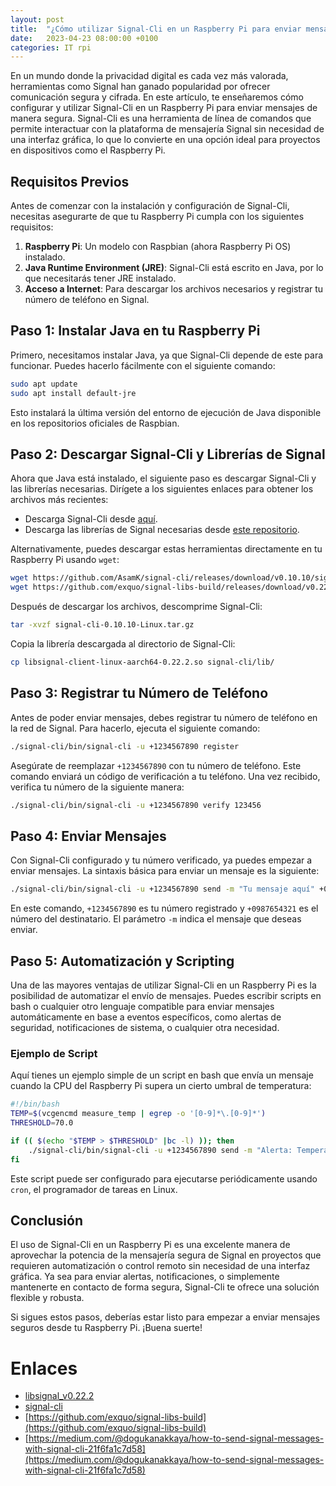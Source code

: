 ```yaml
---
layout: post
title:  "¿Cómo utilizar Signal-Cli en un Raspberry Pi para enviar mensajes seguros?"
date:   2023-04-23 08:00:00 +0100
categories: IT rpi
---
```


En un mundo donde la privacidad digital es cada vez más valorada, herramientas como Signal han ganado popularidad por ofrecer comunicación segura y cifrada. En este artículo, te enseñaremos cómo configurar y utilizar Signal-Cli en un Raspberry Pi para enviar mensajes de manera segura. Signal-Cli es una herramienta de línea de comandos que permite interactuar con la plataforma de mensajería Signal sin necesidad de una interfaz gráfica, lo que lo convierte en una opción ideal para proyectos en dispositivos como el Raspberry Pi.

## Requisitos Previos

Antes de comenzar con la instalación y configuración de Signal-Cli, necesitas asegurarte de que tu Raspberry Pi cumpla con los siguientes requisitos:

1. **Raspberry Pi**: Un modelo con Raspbian (ahora Raspberry Pi OS) instalado.
2. **Java Runtime Environment (JRE)**: Signal-Cli está escrito en Java, por lo que necesitarás tener JRE instalado.
3. **Acceso a Internet**: Para descargar los archivos necesarios y registrar tu número de teléfono en Signal.

## Paso 1: Instalar Java en tu Raspberry Pi

Primero, necesitamos instalar Java, ya que Signal-Cli depende de este para funcionar. Puedes hacerlo fácilmente con el siguiente comando:

```bash
sudo apt update
sudo apt install default-jre
```

Esto instalará la última versión del entorno de ejecución de Java disponible en los repositorios oficiales de Raspbian.

## Paso 2: Descargar Signal-Cli y Librerías de Signal

Ahora que Java está instalado, el siguiente paso es descargar Signal-Cli y las librerías necesarias. Dirígete a los siguientes enlaces para obtener los archivos más recientes:

- Descarga Signal-Cli desde [aquí](https://github.com/AsamK/signal-cli/releases).
- Descarga las librerías de Signal necesarias desde [este repositorio](https://github.com/exquo/signal-libs-build).

Alternativamente, puedes descargar estas herramientas directamente en tu Raspberry Pi usando `wget`:

```bash
wget https://github.com/AsamK/signal-cli/releases/download/v0.10.10/signal-cli-0.10.10-Linux.tar.gz
wget https://github.com/exquo/signal-libs-build/releases/download/v0.22.2/libsignal-client-linux-aarch64-0.22.2.so
```

Después de descargar los archivos, descomprime Signal-Cli:

```bash
tar -xvzf signal-cli-0.10.10-Linux.tar.gz
```

Copia la librería descargada al directorio de Signal-Cli:

```bash
cp libsignal-client-linux-aarch64-0.22.2.so signal-cli/lib/
```

## Paso 3: Registrar tu Número de Teléfono

Antes de poder enviar mensajes, debes registrar tu número de teléfono en la red de Signal. Para hacerlo, ejecuta el siguiente comando:

```bash
./signal-cli/bin/signal-cli -u +1234567890 register
```

Asegúrate de reemplazar `+1234567890` con tu número de teléfono. Este comando enviará un código de verificación a tu teléfono. Una vez recibido, verifica tu número de la siguiente manera:

```bash
./signal-cli/bin/signal-cli -u +1234567890 verify 123456
```

## Paso 4: Enviar Mensajes

Con Signal-Cli configurado y tu número verificado, ya puedes empezar a enviar mensajes. La sintaxis básica para enviar un mensaje es la siguiente:

```bash
./signal-cli/bin/signal-cli -u +1234567890 send -m "Tu mensaje aquí" +0987654321
```

En este comando, `+1234567890` es tu número registrado y `+0987654321` es el número del destinatario. El parámetro `-m` indica el mensaje que deseas enviar.

## Paso 5: Automatización y Scripting

Una de las mayores ventajas de utilizar Signal-Cli en un Raspberry Pi es la posibilidad de automatizar el envío de mensajes. Puedes escribir scripts en bash o cualquier otro lenguaje compatible para enviar mensajes automáticamente en base a eventos específicos, como alertas de seguridad, notificaciones de sistema, o cualquier otra necesidad.

### Ejemplo de Script

Aquí tienes un ejemplo simple de un script en bash que envía un mensaje cuando la CPU del Raspberry Pi supera un cierto umbral de temperatura:

```bash
#!/bin/bash
TEMP=$(vcgencmd measure_temp | egrep -o '[0-9]*\.[0-9]*')
THRESHOLD=70.0

if (( $(echo "$TEMP > $THRESHOLD" |bc -l) )); then
    ./signal-cli/bin/signal-cli -u +1234567890 send -m "Alerta: Temperatura de CPU alta: $TEMP°C" +0987654321
fi
```

Este script puede ser configurado para ejecutarse periódicamente usando `cron`, el programador de tareas en Linux.

## Conclusión

El uso de Signal-Cli en un Raspberry Pi es una excelente manera de aprovechar la potencia de la mensajería segura de Signal en proyectos que requieren automatización o control remoto sin necesidad de una interfaz gráfica. Ya sea para enviar alertas, notificaciones, o simplemente mantenerte en contacto de forma segura, Signal-Cli te ofrece una solución flexible y robusta.

Si sigues estos pasos, deberías estar listo para empezar a enviar mensajes seguros desde tu Raspberry Pi. ¡Buena suerte!
# Enlaces

- [libsignal_v0.22.2](https://github.com/exquo/signal-libs-build/releases)
- [signal-cli](https://github.com/AsamK/signal-cli/releases)
- [https://github.com/exquo/signal-libs-build](https://github.com/exquo/signal-libs-build)
- [https://medium.com/@dogukanakkaya/how-to-send-signal-messages-with-signal-cli-21f6fa1c7d58](https://medium.com/@dogukanakkaya/how-to-send-signal-messages-with-signal-cli-21f6fa1c7d58)